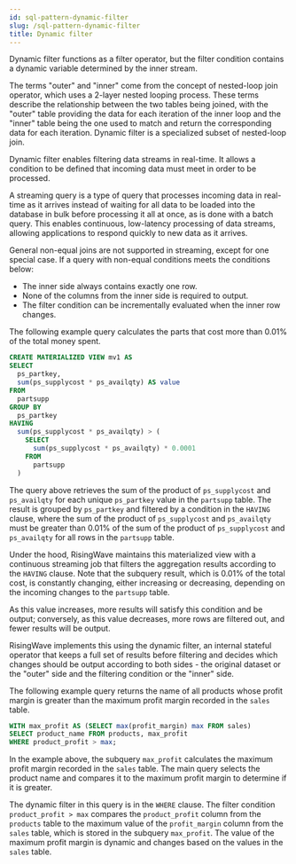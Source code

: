 ```yaml
---
id: sql-pattern-dynamic-filter
slug: /sql-pattern-dynamic-filter
title: Dynamic filter
---
```


Dynamic filter functions as a filter operator, but the filter condition contains a dynamic variable determined by the inner stream.

The terms "outer" and "inner" come from the concept of nested-loop join operator, which uses a 2-layer nested looping process. These terms describe the relationship between the two tables being joined, with the "outer" table providing the data for each iteration of the inner loop and the "inner" table being the one used to match and return the corresponding data for each iteration. Dynamic filter is a specialized subset of nested-loop join.

Dynamic filter enables filtering data streams in real-time. It allows a condition to be defined that incoming data must meet in order to be processed.

A streaming query is a type of query that processes incoming data in real-time as it arrives instead of waiting for all data to be loaded into the database in bulk before processing it all at once, as is done with a batch query. This enables continuous, low-latency processing of data streams, allowing applications to respond quickly to new data as it arrives. 

General non-equal joins are not supported in streaming, except for one special case. If a query with non-equal conditions meets the conditions below:

- The inner side always contains exactly one row.
- None of the columns from the inner side is required to output.
- The filter condition can be incrementally evaluated when the inner row changes.



The following example query calculates the parts that cost more than 0.01% of the total money spent.

```sql
CREATE MATERIALIZED VIEW mv1 AS
SELECT
  ps_partkey,
  sum(ps_supplycost * ps_availqty) AS value
FROM
  partsupp
GROUP BY
  ps_partkey
HAVING
  sum(ps_supplycost * ps_availqty) > (
    SELECT
      sum(ps_supplycost * ps_availqty) * 0.0001
    FROM
      partsupp
  )
```

The query above retrieves the sum of the product of `ps_supplycost` and `ps_availqty` for each unique `ps_partkey` value in the `partsupp` table. The result is grouped by `ps_partkey` and filtered by a condition in the `HAVING` clause, where the sum of the product of `ps_supplycost` and `ps_availqty` must be greater than 0.01% of the sum of the product of `ps_supplycost` and `ps_availqty` for all rows in the `partsupp` table.

Under the hood, RisingWave maintains this materialized view with a continuous streaming job that filters the aggregation results according to the `HAVING` clause. Note that the subquery result, which is 0.01% of the total cost, is constantly changing, either increasing or decreasing, depending on the incoming changes to the `partsupp` table.

As this value increases, more results will satisfy this condition and be output; conversely, as this value decreases, more rows are filtered out, and fewer results will be output. 

RisingWave implements this using the dynamic filter, an internal stateful operator that keeps a full set of results before filtering and decides which changes should be output according to both sides - the original dataset or the "outer" side and the filtering condition or the "inner" side.


The following example query returns the name of all products whose profit margin is greater than the maximum profit margin recorded in the `sales` table.


```sql
WITH max_profit AS (SELECT max(profit_margin) max FROM sales) 
SELECT product_name FROM products, max_profit 
WHERE product_profit > max;
```


In the example above, the subquery `max_profit` calculates the maximum profit margin recorded in the `sales` table. The main query selects the product name and compares it to the maximum profit margin to determine if it is greater.

The dynamic filter in this query is in the `WHERE` clause. The filter condition `product_profit > max` compares the `product_profit` column from the `products` table to the maximum value of the `profit_margin` column from the `sales` table, which is stored in the subquery `max_profit`. The value of the maximum profit margin is dynamic and changes based on the values in the `sales` table.









